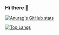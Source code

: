 ### Hi there 👋


[![Anurag's GitHub stats](https://github-readme-stats.vercel.app/apiyuuuuuuan=anuraghazra)](https://github.com/anuraghazra/github-readme-stats)

[![Top Langs](https://github-readme-stats.vercel.app/api/top-langs/yuuuuuuan=anuraghazra)](https://github.com/anuraghazra/github-readme-stats)
